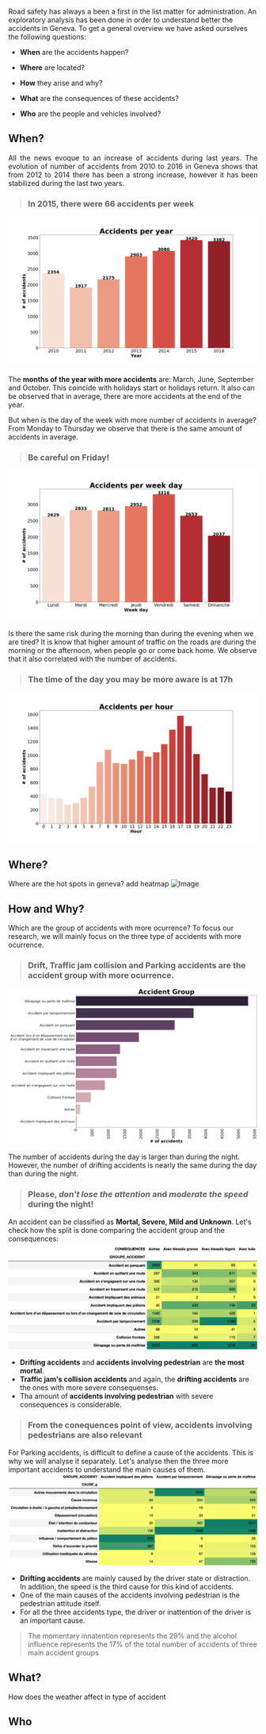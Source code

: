 
Road safety has always a been a first in the list matter for administration. An exploratory analysis has been done in order to understand better the accidents in Geneva. To get a general overview we have asked ourselves the following questions:
* **When** are the accidents happen?

* **Where** are located?

* **How** they arise and why?

* **What** are the consequences of these accidents?

* **Who** are the people and vehicles involved?


## When?
<p style="text-align: justify;">All the news evoque to an increase of accidents during last years. The evolution of number of accidents from 2010 to 2016 in Geneva shows that from 2012 to 2014 there has been a strong increase, however it has been stabilized during the last two years.</p> 

> ### In 2015, there were 66 accidents per week
![Image](../img/acc_year.png)

The **months of the year with more accidents** are: March, June, September and October. This coincide with holidays start or holidays return. It also can be observed that in average, there are more accidents at the end of the year.

But when is the day of the week with more number of accidents in average? From Monday to Thursday we observe that there is the same amount of accidents in average.
> ### **Be careful** on Friday!
![Image](../img/acc_weekday.png)

Is there the same risk during the morning than during the evening when we are tired? It is know that higher amount of traffic on the roads are during the morning or the afternoon, when people go or come back home. We observe that it also correlated with the number of accidents.
> ### The time of the day you may be more aware is at 17h
![Image](../img/acc_hour.png)


## Where?
Where are the hot spots in geneva? 
add heatmap
![Image]()



## How and Why? 
Which are the group of accidents with more ocurrence? To focus our research, we will mainly focus on the three type of accidents with more ocurrence.
> ### Drift, Traffic jam collision and Parking accidents are the accident group with more ocurrence.
![Image](../img/acc_gr.png)

The number of accidents during the day is larger than during the night. However, the number of drifting accidents is nearly the same during the day than during the night.
> ### Please, _don't lose the attention_ and _moderate the speed_ during the night!

An accident can be classified as **Mortal, Severe, Mild and Unknown**. Let's check how the split is done comparing the accident group and the consequences:
![Image](../img/acc_gr_con.png)
* **Drifting accidents** and **accidents involving pedestrian** are **the most mortal**.
* **Traffic jam's collision accidents** and again, the **drifting accidents** are the ones with more severe consequenses.
* Tha amount of **accidents involving pedestrian** with severe consequences is considerable.

> ### From the conequences point of view, accidents involving pedestrians are also relevant

For Parking accidents, is difficult to define a cause of the accidents. This is why we will analyse it separately. Let's analyse then the three more important accidents to understand the main causes of them.
![Image](../img/acc_gr_causeg.png)
* **Drifting accidents** are mainly caused by the driver state or distraction. In addition, the speed is the third cause for this kind of accidents.
* One of the main causes of the accidents involving pedestrian is the pedestrian attitude itself. 
* For all the three accidents type, the driver or inattention of the driver is an important cause.

> The momentary innatention represents the 29% and the alcohol influence represents the 17% of the total number of accidents of three main accident groups


## What?




How does the weather affect in type of accident 





## Who
